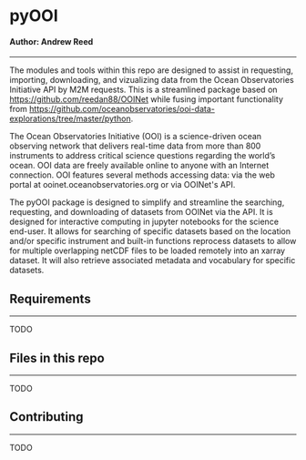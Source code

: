 # pyOOI
#### Author: Andrew Reed

---
The modules and tools within this repo are designed to assist in requesting, importing, downloading, and vizualizing data from the Ocean Observatories Initiative API by M2M requests. This is a streamlined package based on https://github.com/reedan88/OOINet while fusing important functionality from https://github.com/oceanobservatories/ooi-data-explorations/tree/master/python.

The Ocean Observatories Initiative (OOI) is a science-driven ocean observing network that delivers real-time data from more than 800 instruments to address critical science questions regarding the world’s ocean. OOI data are freely available online to anyone with an Internet connection. OOI features several methods accessing data: via the web portal at ooinet.oceanobservatories.org or via OOINet's API.

The pyOOI package is designed to simplify and streamline the searching, requesting, and downloading of datasets from OOINet via the API. It is designed for interactive computing in jupyter notebooks for the science end-user. It allows for searching of specific datasets based on the location and/or specific instrument and built-in functions reprocess datasets to allow for multiple overlapping netCDF files to be loaded remotely into an xarray dataset. It will also retrieve associated metadata and vocabulary for specific datasets.

## Requirements
---
TODO


## Files in this repo
---
TODO

## Contributing
---
TODO